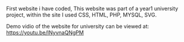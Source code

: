 First website i have coded,
This website was part of a year1 university project, within the site I used CSS, HTML, PHP, MYSQL, SVG.

Demo vidio of the website for university can be viewed at: https://youtu.be/INyvnaQNgPM
